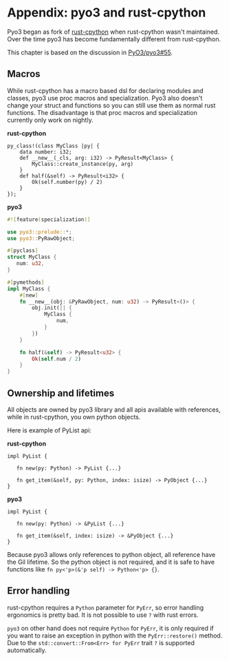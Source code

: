 # Appendix: pyo3 and rust-cpython

Pyo3 began as fork of [rust-cpython](https://github.com/dgrunwald/rust-cpython) when rust-cpython wasn't maintained. Over the time pyo3 has become fundamentally different from rust-cpython.

This chapter is based on the discussion in [PyO3/pyo3#55](https://github.com/PyO3/pyo3/issues/55).

## Macros

While rust-cpython has a macro based dsl for declaring modules and classes, pyo3 use proc macros and specialization. Pyo3 also doesn't change your struct and functions so you can still use them as normal rust functions. The disadvantage is that proc macros and specialization currently only work on nightly.

**rust-cpython**

```rust,ignore
py_class!(class MyClass |py| {
    data number: i32;
    def __new__(_cls, arg: i32) -> PyResult<MyClass> {
        MyClass::create_instance(py, arg)
    }
    def half(&self) -> PyResult<i32> {
        Ok(self.number(py) / 2)
    }
});
```

**pyo3**

```rust
#![feature(specialization)]

use pyo3::prelude::*;
use pyo3::PyRawObject;

#[pyclass]
struct MyClass {
   num: u32,
}

#[pymethods]
impl MyClass {
    #[new]
    fn __new__(obj: &PyRawObject, num: u32) -> PyResult<()> {
        obj.init(|| {
            MyClass {
                num,
            }
        })
    }

    fn half(&self) -> PyResult<u32> {
        Ok(self.num / 2)
    }
}
```

## Ownership and lifetimes

All objects are owned by pyo3 library and all apis available with references, while in rust-cpython, you own python objects.

Here is example of PyList api:

**rust-cpython**

```rust,ignore
impl PyList {

   fn new(py: Python) -> PyList {...}

   fn get_item(&self, py: Python, index: isize) -> PyObject {...}
}
```

**pyo3**

```rust,ignore
impl PyList {

   fn new(py: Python) -> &PyList {...}

   fn get_item(&self, index: isize) -> &PyObject {...}
}
```

Because pyo3 allows only references to python object, all reference have the Gil lifetime. So the python object is not required, and it is safe to have functions like `fn py<'p>(&'p self) -> Python<'p> {}`.

## Error handling

rust-cpython requires a `Python` parameter for `PyErr`, so error handling ergonomics is pretty bad. It is not possible to use `?` with rust errors.

`pyo3` on other hand does not require `Python` for `PyErr`, it is only required if you want to raise an exception in python with the `PyErr::restore()` method. Due to the `std::convert::From<Err> for PyErr` trait `?` is supported automatically.
